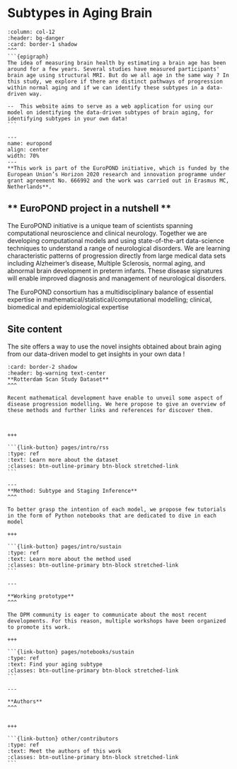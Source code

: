 # Subtypes in Aging Brain 


`````{panels}
:column: col-12
:header: bg-danger
:card: border-1 shadow
^^^
```{epigraph}
The idea of measuring brain health by estimating a brain age has been around for a few years. Several studies have measured participants' brain age using structural MRI. But do we all age in the same way ? In this study, we explore if there are distinct pathways of progression within normal aging and if we can identify these subtypes in a data-driven way. 

--  This website aims to serve as a web application for using our model on identifying the data-driven subtypes of brain aging, for identifying subtypes in your own data! 
```
`````


```{figure} ../_static/img/EuroPND.png
---
name: europond
align: center
width: 70%
---
**This work is part of the EuroPOND initiative, which is funded by the European Union’s Horizon 2020 research and innovation programme under grant agreement No. 666992 and the work was carried out in Erasmus MC, Netherlands**.
```


## ** EuroPOND project in a nutshell **

The EuroPOND initiative is a unique team of scientists spanning computational neuroscience and clinical neurology. Together we are developing computational models and using state-of-the-art data-science techniques to understand a range of neurological disorders. We are learning characteristic patterns of progression directly from large medical data sets including Alzheimer’s disease, Multiple Sclerosis, normal aging, and abnormal brain development in preterm infants. These disease signatures will enable improved diagnosis and management of neurological disorders.

The EuroPOND consortium has a multidisciplinary balance of essential expertise in mathematical/statistical/computational modelling; clinical, biomedical and epidemiological expertise

## **Site content**

The site offers a way to use the novel insights obtained about brain aging from our data-driven model to get insights in your own data !

````{panels}
:card: border-2 shadow
:header: bg-warning text-center
**Rotterdam Scan Study Dataset**
^^^

Recent mathematical development have enable to unveil some aspect of disease progression modelling. We here propose to give an overview of these methods and further links and references for discover them.



+++

```{link-button} pages/intro/rss
:type: ref
:text: Learn more about the dataset 
:classes: btn-outline-primary btn-block stretched-link
```

---
**Method: Subtype and Staging Inference**
^^^

To better grasp the intention of each model, we propose few tutorials in the form of Python notebooks that are dedicated to dive in each model

+++

```{link-button} pages/intro/sustain
:type: ref
:text: Learn more about the method used
:classes: btn-outline-primary btn-block stretched-link
```

---

**Working prototype**
^^^

The DPM community is eager to communicate about the most recent developments. For this reason, multiple workshops have been organized to promote its work.

+++

```{link-button} pages/notebooks/sustain
:type: ref
:text: Find your aging subtype
:classes: btn-outline-primary btn-block stretched-link
```

---

**Authors**
^^^


+++

```{link-button} other/contributors
:type: ref
:text: Meet the authors of this work
:classes: btn-outline-primary btn-block stretched-link
```

````
